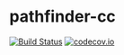 pathfinder-cc
=============
[![Build Status](https://travis-ci.org/achappell/pathfinder-cc.png?branch=master)](https://travis-ci.org/achappell/pathfinder-cc)
[![codecov.io](https://codecov.io/github/achappell/pathfinder-cc/coverage.svg?branch=develop)](https://codecov.io/github/achappell/pathfinder-cc?branch=develop)
